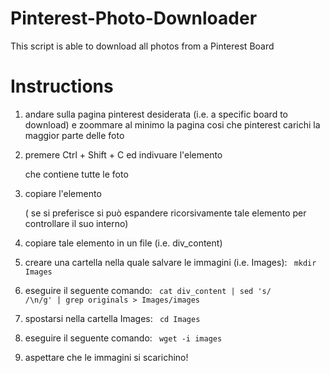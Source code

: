 # Pinterest-Photo-Downloader
This script is able to download all photos from a Pinterest Board


# Instructions

1. andare sulla pagina pinterest desiderata (i.e. a specific board to download) e zoommare al minimo la pagina cosi che pinterest carichi la maggior parte delle foto

2. premere Ctrl + Shift + C ed indivuare l'elemento <div></div> che contiene tutte le foto

3. copiare l'elemento <div></div> 
	( se si preferisce si può espandere ricorsivamente tale elemento per controllare il suo interno)

4. copiare tale elemento in un file (i.e. div_content)

5. creare una cartella nella quale salvare le immagini (i.e. Images): 
	<code> mkdir Images </code>

6. eseguire il seguente comando: 
	<code> cat div_content | sed 's/ /\n/g' | grep originals > Images/images </code>

7. spostarsi nella cartella Images:
	<code> cd Images </code>

8. eseguire il seguente comando:
	<code>  wget -i images </code>

9. aspettare che le immagini si scarichino!
